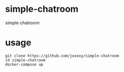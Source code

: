 # simple-chatroom
simple chatroom

# usage
```
git clone https://github.com/josexy/simple-chatroom
cd simple-chatroom
docker-compose up
```